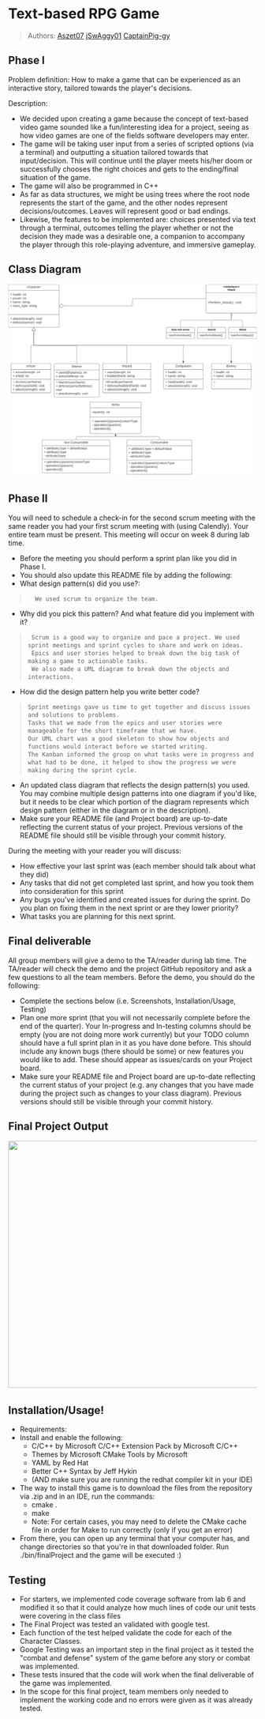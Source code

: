 # Text-based RPG Game
 > Authors: [Aszet07](https://github.com/aszet07) [jSwAggy01](https://github.com/jSwAggy01) [CaptainPig-gy](https://github.com/CaptainPig-gy)

## Phase I
 Problem definition: How to make a game that can be experienced as an interactive story, tailored towards the player's decisions.

 Description:
 * We decided upon creating a game because the concept of text-based video game sounded like a fun/interesting idea for a project, seeing as how video games are one of the fields software developers may enter.
 * The game will be taking user input from a series of scripted options (via a terminal) and outputting a situation tailored towards that input/decision. This will continue until the player meets his/her doom or successfully chooses the right choices and gets to the ending/final situation of the game.
 * The game will also be programmed in C++
 * As far as data structures, we might be using trees where the root node represents the start of the game, and the other nodes represent decisions/outcomes. Leaves will represent good or bad endings.
 * Likewise, the features to be implemented are: choices presented via text through a terminal, outcomes telling the player whether or not the decision they made was a desirable one, a companion to accompany the player through this role-playing adventure, and immersive gameplay.

## Class Diagram

![UML diagram for class inheritance ](https://github.com/jSwAggy01/Text-based-RPG-Game/blob/main/UML%20Final%20Project_1.jpg?raw=true)
 
## Phase II
You will need to schedule a check-in for the second scrum meeting with the same reader you had your first scrum meeting with (using Calendly). Your entire team must be present. This meeting will occur on week 8 during lab time.
* Before the meeting you should perform a sprint plan like you did in Phase I.
* You should also update this README file by adding the following:
* What design pattern(s) did you use?:

>       We used scrum to organize the team.

* Why did you pick this pattern? And what feature did you implement with it?
     
 >      Scrum is a good way to organize and pace a project. We used sprint meetings and sprint cycles to share and work on ideas.
 >      Epics and user stories helped to break down the big task of making a game to actionable tasks.
 >      We also made a UML diagram to break down the objects and interactions.
 
* How did the design pattern help you write better code?
     
 >     Sprint meetings gave us time to get together and discuss issues and solutions to problems. 
 >     Tasks that we made from the epics and user stories were manageable for the short timeframe that we have. 
 >     Our UML chart was a good skeleton to show how objects and functions would interact before we started writing. 
 >     The Kanban informed the group on what tasks were in progress and what had to be done, it helped to show the progress we were making during the sprint cycle.
    
* An updated class diagram that reflects the design pattern(s) you used. You may combine multiple design patterns into one diagram if you'd like, but it needs to be clear which portion of the diagram represents which design pattern (either in the diagram or in the description).
* Make sure your README file (and Project board) are up-to-date reflecting the current status of your project. Previous versions of the README file should still be visible through your commit history. 

During the meeting with your reader you will discuss: 
* How effective your last sprint was (each member should talk about what they did)
* Any tasks that did not get completed last sprint, and how you took them into consideration for this sprint
* Any bugs you've identified and created issues for during the sprint. Do you plan on fixing them in the next sprint or are they lower priority?
* What tasks you are planning for this next sprint.

 
 ## Final deliverable
All group members will give a demo to the TA/reader during lab time. The TA/reader will check the demo and the project GitHub repository and ask a few questions to all the team members. Before the demo, you should do the following:
* Complete the sections below (i.e. Screenshots, Installation/Usage, Testing)
* Plan one more sprint (that you will not necessarily complete before the end of the quarter). Your In-progress and In-testing columns should be empty (you are not doing more work currently) but your TODO column should have a full sprint plan in it as you have done before. This should include any known bugs (there should be some) or new features you would like to add. These should appear as issues/cards on your Project board.
* Make sure your README file and Project board are up-to-date reflecting the current status of your project (e.g. any changes that you have made during the project such as changes to your class diagram). Previous versions should still be visible through your commit history. 
 
## Final Project Output
<img src="https://user-images.githubusercontent.com/100899925/180346974-6af2206d-1c19-45dd-8e95-a65bd18a4420.png" height="500" width="1000" >
 
## Installation/Usage!
 * Requirements: 
  * Install and enable the following:
     - C/C++ by Microsoft C/C++ Extension Pack by Microsoft C/C++ 
     - Themes by Microsoft CMake Tools by Microsoft 
     - YAML by Red Hat 
     - Better C++ Syntax by Jeff Hykin 
     - (AND make sure you are running the redhat compiler kit in your IDE)
 * The way to install this game is to download the files from the repository via .zip and in an IDE, run the commands:
   - cmake .
   - make
   - Note: For certain cases, you may need to delete the CMake cache file in order for Make to run correctly (only if you get an error)
 * From there, you can open up any terminal that your computer has, and change directories so that you're in that downloaded folder. Run ./bin/finalProject and the game will be executed :)
## Testing
 * For starters, we implemented code coverage software from lab 6 and modified it so that it could analyze how much lines of code our unit tests were covering in the class files
 * The Final Project was tested an validated with google test.
 * Each function of the test helped validate the code for each of the Character Classes.
 * Google Testing was an important step in the final project as it tested the "combat and defense" 
   system of the game before any story or combat was implemented.
 * These tests insured that the code will work when the final deliverable of the game was implemented.
 * In the scope for this final project, team members only needed to implement the working 
   code and no errors were given as it was already tested.
